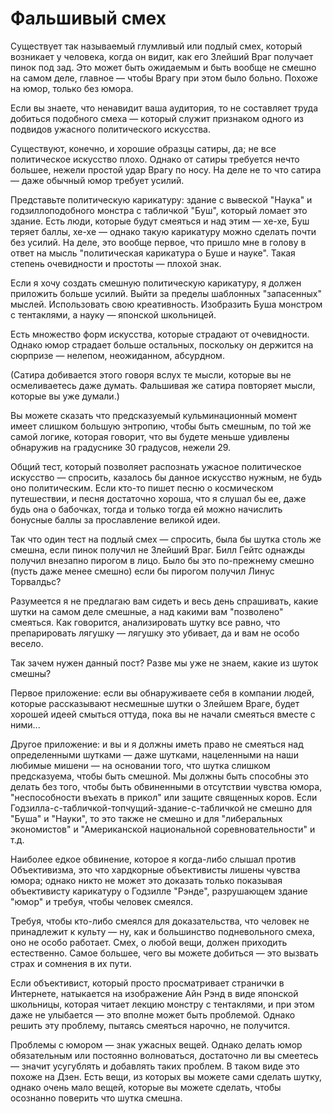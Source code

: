 # Фальшивый смех
Существует так называемый глумливый или подлый смех, который возникает у человека, когда он видит, как его Злейший Враг получает пинок под зад. Это может быть ожидаемым и быть вообще не смешно на самом деле, главное — чтобы Врагу при этом было больно. Похоже на юмор, только без юмора.

Если вы знаете, что ненавидит ваша аудитория, то не составляет труда добиться подобного смеха — который служит признаком одного из подвидов ужасного политического искусства.

Существуют, конечно, и хорошие образцы сатиры, да; не все политическое искусство плохо. Однако от сатиры требуется нечто большее, нежели простой удар Врагу по носу. На деле не то что сатира — даже обычный юмор требует усилий.

Представьте политическую карикатуру: здание с вывеской "Наука" и годзиллоподобного монстра с табличкой "Буш", который ломает это здание. Есть люди, которые будут смеяться и над этим — хе-хе, Буш теряет баллы, хе-хе — однако такую карикатуру можно сделать почти без усилий. На деле, это вообще первое, что пришло мне в голову в ответ на мысль "политическая карикатура о Буше и науке". Такая степень очевидности и простоты — плохой знак.

Если я хочу создать смешную политическую карикатуру, я должен приложить больше усилий. Выйти за пределы шаблонных "запасенных" мыслей. Использовать свою креативность. Изобразить Буша монстром с тентаклями, а науку — японской школьницей.

Есть множество форм искусства, которые страдают от очевидности. Однако юмор страдает больше остальных, поскольку он держится на сюрпризе — нелепом, неожиданном, абсурдном.

(Сатира добивается этого говоря вслух те мысли, которые вы не осмеливаетесь даже думать. Фальшивая же сатира повторяет мысли, которые вы уже думали.)

Вы можете сказать что предсказуемый кульминационный момент имеет слишком большую энтропию, чтобы быть смешным, по той же самой логике, которая говорит, что вы будете меньше удивлены обнаружив на градуснике 30 градусов, нежели 29.

Общий тест, который позволяет распознать ужасное политическое искусство — спросить, казалось бы данное искусство нужным, не будь оно политическим. Если кто-то пишет песню о космическом путешествии, и песня достаточно хороша, что я слушал бы ее, даже будь она о бабочках, тогда и только тогда ей можно начислить бонусные баллы за прославление великой идеи.

Так что один тест на подлый смех — спросить, была бы шутка столь же смешна, если пинок получил не Злейший Враг. Билл Гейтс однажды получил внезапно пирогом в лицо. Было бы это по-прежнему смешно (пусть даже менее смешно) если бы пирогом получил Линус Торвалдьс?

Разумеется я не предлагаю вам сидеть и весь день спрашивать, какие шутки на самом деле смешные, а над какими вам "позволено" смеяться. Как говорится, анализировать шутку все равно, что препарировать лягушку — лягушку это убивает, да и вам не особо весело.

Так зачем нужен данный пост? Разве мы уже не знаем, какие из шуток смешны?

Первое приложение: если вы обнаруживаете себя в компании людей, которые рассказывают несмешные шутки о Злейшем Враге, будет хорошей идеей смыться оттуда, пока вы не начали смеяться вместе с ними...

Другое приложение: и вы и я должны иметь право не смеяться над определенными шутками — даже шутками, нацеленными на наши любимые мишени — на основании того, что шутка слишком предсказуема, чтобы быть смешной. Мы должны быть способны это делать без того, чтобы быть обвиненными в отсутствии чувства юмора, "неспособности въехать в прикол" или защите священных коров. Если Годзилла-с-табличкой-топчущий-здание-с-табличкой не смешно для "Буша" и "Науки", то это также не смешно и для "либеральных экономистов" и "Американской национальной соревновательности" и т.д.

Наиболее едкое обвинение, которое я когда-либо слышал против Объективизма, это что хардкорные объективисты лишены чувства юмора; однако никто не может это доказать только показывая объективисту карикатуру о Годзилле "Рэнде", разрушающем здание "юмор" и требуя, чтобы человек смеялся.

Требуя, чтобы кто-либо смеялся для доказательства, что человек не принадлежит к культу — ну, как и большинство подневольного смеха, оно не особо работает. Смех, о любой вещи, должен приходить естественно. Самое большее, чего вы можете добиться — это вызвать страх и сомнения в их пути.

Если объективист, который просто просматривает странички в Интернете, натыкается на изображение Айн Рэнд в виде японской школьницы, которая читает лекцию монстру с тентаклями, и при этом даже не улыбается — это вполне может быть проблемой. Однако решить эту проблему, пытаясь смеяться нарочно, не получится.

Проблемы с юмором — знак ужасных вещей. Однако делать юмор обязательным или постоянно волноваться, достаточно ли вы смеетесь — значит усугублять и добавлять таких проблем. В таком виде это похоже на Дзен. Есть вещи, из которых вы можете сами сделать шутку, однако очень мало вещей, которые вы можете сделать, чтобы осознанно поверить что шутка смешна.